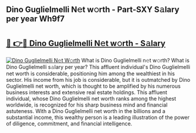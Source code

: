 ## Dino Guglielmelli N𝚎t w𝚘rth - Part-SXY S𝚊lary per year Wh9f7

# <h2><a href="http://gc1alu.nevu.top/?p=Dino+Guglielmelli">🔗 👉🔴 Dino Guglielmelli N𝚎t w𝚘rth - S𝚊lary</a></h2>

[![Dino Guglielmelli N𝚎t W𝚘rth](https://i.imgur.com/Oavwk0R.jpeg)](http://gc1alu.nevu.top/?p=Dino+Guglielmelli)
What is Dino Guglielmelli n𝚎t w𝚘rth? What is Dino Guglielmelli s𝚊lary per year?
This affluent individual's Dino Guglielmelli net worth is considerable, positioning him among the wealthiest in his sector. His income from his job is considerable, but it is outmatched by Dino Guglielmelli net worth, which is thought to be amplified by his numerous business interests and extensive real estate holdings. This affluent individual, whose Dino Guglielmelli net worth ranks among the highest worldwide, is recognized for his sharp business mind and financial astuteness. With a Dino Guglielmelli net worth in the billions and a substantial income, this wealthy person is a leading illustration of the power of diligence, commitment, and financial intelligence.
